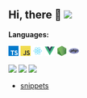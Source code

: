 ## Hi, there 🥳 <img height="20" src="https://visitor-badge.glitch.me/badge?page_id=keidarcy">


**Languages:**

<code><img height="20" src="https://raw.githubusercontent.com/github/explore/80688e429a7d4ef2fca1e82350fe8e3517d3494d/topics/typescript/typescript.png"></code>
<code><img height="20" src="https://raw.githubusercontent.com/github/explore/80688e429a7d4ef2fca1e82350fe8e3517d3494d/topics/javascript/javascript.png"></code>
<code><img height="20" src="https://raw.githubusercontent.com/github/explore/80688e429a7d4ef2fca1e82350fe8e3517d3494d/topics/react/react.png"></code>
<code><img height="20" src="https://raw.githubusercontent.com/github/explore/80688e429a7d4ef2fca1e82350fe8e3517d3494d/topics/vue/vue.png"></code>
<code><img height="20" src="https://raw.githubusercontent.com/github/explore/80688e429a7d4ef2fca1e82350fe8e3517d3494d/topics/nodejs/nodejs.png"></code>
<code><img height="20" src="https://raw.githubusercontent.com/github/explore/80688e429a7d4ef2fca1e82350fe8e3517d3494d/topics/php/php.png"></code> 

<div class="half">
  <a href="https://github.com/keidarcy"><img src="https://github-readme-stats.vercel.app/api?username=keidarcy&title_color=1abc9c&icon_color=1abc9c&text_color=798795&bg_color=2c3e50"></img></a>
  <a href="https://github.com/keidarcy"><img src="https://github-readme-stats.vercel.app/api/top-langs/?username=keidarcy&hide=liquid,html&title_color=1abc9c&icon_color=1abc9c&text_color=798795&bg_color=2c3e50" height="195"></img></a>
  <a href="https://github.com/keidarcy"><img src="https://i.giphy.com/media/oFI7FttD0iC8V2Iqmy/giphy.webp" height="195"></img></a> 
</div>

- [snippets](https://keidarcy.github.io/snippets)

